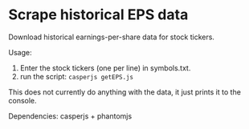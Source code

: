 # Scrape historical EPS data

Download historical earnings-per-share data for stock tickers.

Usage: 
  1. Enter the stock tickers (one per line) in symbols.txt.  
  2. run the script: `casperjs getEPS.js`

This does not currently do anything with the data, it just prints it to the console.

Dependencies: casperjs + phantomjs

